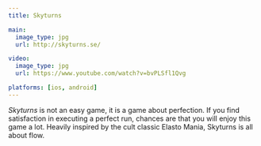 ```yaml
---
title: Skyturns

main:
  image_type: jpg
  url: http://skyturns.se/

video:
  image_type: jpg
  url: https://www.youtube.com/watch?v=bvPLSfl1Qvg

platforms: [ios, android]
---
```

*Skyturns* is not an easy game, it is a game about perfection. If you find satisfaction in executing a perfect run, chances are that you will enjoy this game a lot. Heavily inspired by the cult classic Elasto Mania, Skyturns is all about flow.